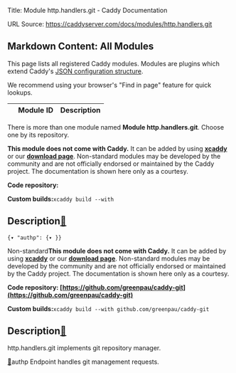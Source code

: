 Title: Module http.handlers.git - Caddy Documentation

URL Source: https://caddyserver.com/docs/modules/http.handlers.git

Markdown Content:
All Modules
-----------

This page lists all registered Caddy modules. Modules are plugins which extend Caddy's [JSON configuration structure](https://caddyserver.com/docs/json/).

We recommend using your browser's "Find in page" feature for quick lookups.

|  | Module ID | Description |
| --- | --- | --- |

There is more than one module named **Module http.handlers.git**. Choose one by its repository.

**This module does not come with Caddy.** It can be added by using **[xcaddy](https://caddyserver.com/docs/build#xcaddy)** or our **[download page](https://caddyserver.com/download)**. Non-standard modules may be developed by the community and are not officially endorsed or maintained by the Caddy project. The documentation is shown here only as a courtesy.

**Code repository:**

**Custom builds:**`xcaddy build --with`

Description[🔗](https://caddyserver.com/docs/modules/http.handlers.git#docs "Direct link")
------------------------------------------------------------------------------------------

`{▾	"authp": {▾	}}`

Non-standard**This module does not come with Caddy.** It can be added by using **[xcaddy](https://caddyserver.com/docs/build#xcaddy)** or our **[download page](https://caddyserver.com/download)**. Non-standard modules may be developed by the community and are not officially endorsed or maintained by the Caddy project. The documentation is shown here only as a courtesy.

**Code repository: [https://github.com/greenpau/caddy-git](https://github.com/greenpau/caddy-git)**

**Custom builds:**`xcaddy build --with github.com/greenpau/caddy-git`

Description[🔗](https://caddyserver.com/docs/modules/http.handlers.git#docs "Direct link")
------------------------------------------------------------------------------------------

http.handlers.git implements git repository manager.

[🔗](https://caddyserver.com/docs/modules/http.handlers.git#authp)authp
Endpoint handles git management requests.

